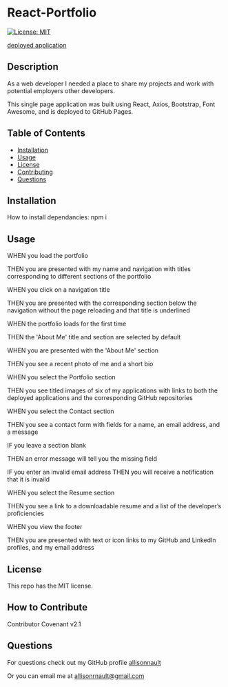 # React-Portfolio


[![License: MIT](https://img.shields.io/badge/License-MIT-yellow.svg)](https://opensource.org/licenses/MIT)

[deployed application](https://allisonnault.github.io/React-Portfolio/)
    
## Description

As a web developer I needed a place to share my projects and work with potential employers other developers.

This single page application was built using React, Axios, Bootstrap, Font Awesome, and is deployed to GitHub Pages. 


## Table of Contents
    
- [Installation](#installation)
- [Usage](#usage)
- [License](#license)
- [Contributing](#how-to-contribute)
- [Questions](#questions)
    
<a name="installation"></a>
## Installation
    
How to install dependancies: npm i
    
<a name="usage"></a>
## Usage
    
WHEN you load the portfolio

THEN you are presented with my name and navigation with titles corresponding to different sections of the portfolio

WHEN you click on a navigation title

THEN you are presented with the corresponding section below the navigation without the page reloading and that title is underlined

WHEN the portfolio loads for the first time

THEN the 'About Me' title and section are selected by default

WHEN you are presented with the 'About Me' section

THEN you see a recent photo of me and a short bio

WHEN you select the Portfolio section

THEN you see titled images of six of my applications with links to both the deployed applications and the corresponding GitHub repositories

WHEN you select the Contact section

THEN you see a contact form with fields for a name, an email address, and a message

IF you leave a section blank

THEN an error message will tell you the missing field

IF you enter an invalid email address
THEN you will receive a notification that it is invaild

WHEN you select the Resume section

THEN you see a link to a downloadable resume and a list of the developer’s proficiencies

WHEN you view the footer

THEN you are presented with text or icon links to my GitHub and LinkedIn profiles, and my email address

    
<a name="license"></a>
## License
            
This repo has the MIT license.
    
<a name="how-to-contribute"></a>
## How to Contribute
    
Contributor Covenant v2.1
    
<a name="questions"></a>
## Questions
    
For questions check out my GitHub profile [allisonnault](https://www.github.com/allisonnault)

Or you can email me at [allisonrnault@gmail.com](mailto:allisonrnault@gmail.com)
